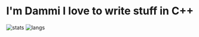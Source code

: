 # I'm Dammi I love to write stuff in C++ 

![stats](https://github-readme-stats.vercel.app/api?username=Dammibruh&theme=tokyonight)
![langs](https://github-readme-stats.vercel.app/api/top-langs/?username=Dammibruh&layout=compact&theme=tokyonight)
